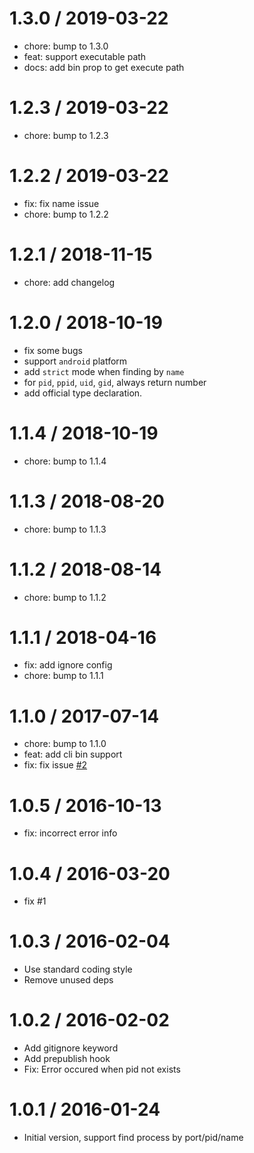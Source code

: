 
1.3.0 / 2019-03-22
==================

  * chore: bump to 1.3.0
  * feat: support executable path
  * docs: add bin prop to get execute path

1.2.3 / 2019-03-22
==================

  * chore: bump to 1.2.3

1.2.2 / 2019-03-22
==================

  * fix: fix name issue
  * chore: bump to 1.2.2

1.2.1 / 2018-11-15
==================

  * chore: add changelog

1.2.0 / 2018-10-19
==================

  * fix some bugs
  * support `android` platform
  * add `strict` mode when finding by `name`
  * for `pid`, `ppid`, `uid`, `gid`, always return number
  * add official type declaration.


1.1.4 / 2018-10-19
==================

  * chore: bump to 1.1.4

1.1.3 / 2018-08-20
==================

  * chore: bump to 1.1.3

1.1.2 / 2018-08-14
==================

  * chore: bump to 1.1.2

1.1.1 / 2018-04-16
==================

  * fix: add ignore config
  * chore: bump to 1.1.1

1.1.0 / 2017-07-14
==================

  * chore: bump to 1.1.0
  * feat: add cli bin support
  * fix: fix issue [#2](http://github.com/yibn2008/find-process/issues/2)

1.0.5 / 2016-10-13
==================

  * fix: incorrect error info

1.0.4 / 2016-03-20
==================

  * fix #1

1.0.3 / 2016-02-04
==================

  * Use standard coding style
  * Remove unused deps

1.0.2 / 2016-02-02
==================

  * Add gitignore keyword
  * Add prepublish hook
  * Fix: Error occured when pid not exists

1.0.1 / 2016-01-24
==================

  * Initial version, support find process by port/pid/name
